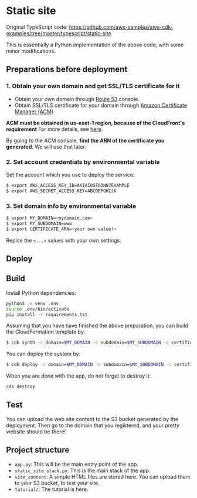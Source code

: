 
# Static site
Original TypeScript code: https://github.com/aws-samples/aws-cdk-examples/tree/master/typescript/static-site

This is essentially a Python implementation of the above code, with some minor modifications.

## Preparations before deployment

### 1. Obtain your own domain and get SSL/TLS certificate for it
* Obtain your own domain through [Route 53](https://aws.amazon.com/jp/route53/) console.
* Obtain SSL/TLS certificate for your domain through [Amazon Certificate Manager (ACM)](https://docs.aws.amazon.com/acm/latest/userguide/acm-overview.html)

**ACM must be obtained in us-east-1 region, because of the CloudFront's requirement** For more details, see [here](https://docs.aws.amazon.com/AmazonCloudFront/latest/DeveloperGuide/cnames-and-https-requirements.html).

By going to the ACM console, **find the ARN of the certificate you generated**. We will use that later.

### 2. Set account credentials by environmental variable
Set the account which you use to deploy the service:
```bash
$ export AWS_ACCESS_KEY_ID=AKIAIOSFODNN7EXAMPLE
$ export AWS_SECRET_ACCESS_KEY=ABCDEFGHIJK
```

### 3. Set domain info by environmental variable
```bash
$ export MY_DOMAIN=<mydomain.com>
$ export MY_SUBDOMAIN=www
$ export CERTIFICATE_ARN=<your own value!>
```
Replce the `<...>` values with your own settings.

## Deploy

## Build
Install Python dependencies:
```bash
python3 -m venv .env
source .env/bin/activate
pip install -r requirements.txt
```

Assuming that you have have finished the above preparation, you can build the CloudFormation template by:

```bash
$ cdk synth -c domain=$MY_DOMAIN -c subdomain=$MY_SUBDOMAIN -c certificate_arn=$CERTIFICATE_ARN
```

You can deploy the system by:

```bash
$ cdk deploy -c domain=$MY_DOMAIN -c subdomain=$MY_SUBDOMAIN -c certificate_arn=$CERTIFICATE_ARN
```

When you are done with the app, do not forget to destroy it:
```bash
cdk destroy
```

## Test
You can upload the web site content to the S3 bucket generated by the deployment. Then go to the domain that you registered, and your pretty website should be there!

## Project structure
  * `app.py`: This will be the main entry point of the app.
  * `static_site_stack.py`: This is the main stack of the app.
  * `site_content`: A simple HTML files are stored here. You can upload them to your S3 bucket, to test your site.
  * `tutorial/`: The tutorial is here.